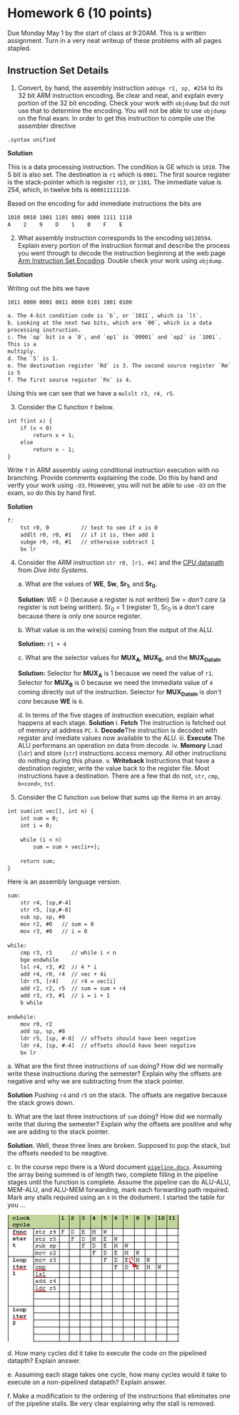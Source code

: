 # Homework 6 (10 points)

Due Monday May 1 by the start of class at 9:20AM. This is a written 
assignment. Turn in a very neat writeup of these problems with all pages stapled. 

## Instruction Set Details

1. Convert, by hand, the assembly instruction `addsge r1, sp, #254` to its
32 bit ARM instruction encoding.  Be clear and neat, and explain every 
portion of the 32 bit encoding.  Check your work with `objdump` but do not
use that to determine the encoding. You will not be able to use `objdump` 
on the final exam. In order to get this instruction to compile use 
the assembler directive
```
.syntax unified
```

**Solution**

This is a data processing instruction. The condition is GE which is `1010`. 
The S bit is also set.  The destination is `r1` which is `0001`. The first source register is the stack-pointer which is register `r13`, or `1101`. The immediate value is 254, which, in twelve bits is `000011111110`.

Based on the encoding for add immediate instructions the bits are 
 
```
1010 0010 1001 1101 0001 0000 1111 1110
A    2    9    D    1    0    F    E
```

2. What assembly instruction corresponds to the encoding `b0130594`.
Explain every portion of the instruction format and describe the process
you went through to decode the instruction beginning at the web page [Arm Instruction Set Encoding](https://developer.arm.com/documentation/ddi0406/c/Application-Level-Architecture/ARM-Instruction-Set-Encoding/ARM-instruction-set-encoding). Double check your work using `objdump`.

**Solution**

Writing out the bits we have 

```
1011 0000 0001 0011 0000 0101 1001 0100
```

    a. The 4-bit condition code is `b`, or `1011`, which is `lt`. 
	b. Looking at the next two bits, which are `00`, which is a data processing instruction.
	c. The `op` bit is a `0`, and `op1` is `00001` and `op2` is `1001`. This is a 
	multiply.
	d. The `S` is 1. 
	e. The destination register `Rd` is 3. The second source register `Rm` is 5
    f. The first source register `Rn` is 4.	
	
Using this we can see that we have a `mulslt r3, r4, r5`.   

3. Consider the C function `f` below.
```
int f(int x) {
    if (x < 0)
        return x + 1;
    else
        return x - 1;
}

```
Write `f` in ARM assembly using conditional instruction execution
with no branching. Provide comments explaining the code. Do this by hand and verify your work using `-O3`. However, you will not be able to use `-O3` on the exam, so do this by hand first. 

**Solution**

```
f:
	tst r0, 0          // test to see if x is 0
	addlt r0, r0, #1   // if it is, then add 1
	subge r0, r0, #1   // otherwise subtract 1
	bx lr
```

4. Consider the ARM instruction `str r0, [r1, #4]` and the [CPU datapath](https://diveintosystems.org/book/C5-Arch/_images/cpu.png) from *Dive Into Systems*.
 
    a. What are the values of **WE**, **Sw**, **Sr<sub>1</sub>**, and **Sr<sub>0</sub>**.
	
	**Solution**: WE = 0 (because a register is not written) 
	Sw = *don't care* (a register is not being written). 
	Sr<sub>0</sub> = 1 (register 1), Sr<sub>0</sub> is a don't care because
	there is only one source register.

    b. What value is on the wire(s) coming from the output of the ALU.
	
	**Solution:** `r1 + 4`

    c. What are the selector values for **MUX<sub>A</sub>**, **MUX<sub>B</sub>**, and the **MUX<sub>DataIn</sub>** 	
	
	**Solution:**  Selector for **MUX<sub>A</sub>** is 1 because we need the 
    value of `r1`.	Selector for **MUX<sub>B</sub>** is 0 because we need the 
    immediate value of `4` coming directly out of the instruction. Selector
	for **MUX<sub>DataIn</sub>** is *don't care* because **WE** is `0`.
	
    d. In terms of the five stages of instruction execution, explain what happens at each stage. 
	**Solution**
	    i.    **Fetch** The instruction is fetched out of memory at address `PC`.
		ii.   **Decode**The instruction is decoded with register and imediate values now available to the ALU. 
		iii.  **Execute** The ALU performans an operation on data from decode.
		iv.   **Memory** Load (`ldr`) and store (`str`) instructions access memory.
		All other instructions do nothing during this phase.
		v.    **Writeback** Instructions that have a destination register, write the value back to the register file. Most instructions have a destination. There are a few that do not, `str`, `cmp`, `b<cond>`, `tst`. 
 
5. Consider the C function `sum` below that sums up the items in an array.

```
int sum(int vec[], int n) {
    int sum = 0;
    int i = 0;

    while (i < n)
        sum = sum + vec[i++];

    return sum;
}
```

Here is an assembly language version.
```
sum:
	str r4, [sp,#-4]
	str r5, [sp,#-8]
	sub sp, sp, #8
	mov r2, #0   // sum = 0
	mov r3, #0   // i = 0

while:
	cmp r3, r1      // while i < n
	bge endwhile
	lsl r4, r3, #2  // 4 * i
	add r4, r0, r4  // vec + 4i
	ldr r5, [r4]    // r4 = vec[i]
	add r2, r2, r5  // sum = sum + r4
	add r3, r3, #1  // i = i + 1
	b while

endwhile:
	mov r0, r2
	add sp, sp, #8
	ldr r5, [sp, #-8]  // offsets should have been negative
	ldr r4, [sp, #-4]  // offsets should have been negative
	bx lr
``` 

a. What are the first three instructions of `sum` doing? How did we normally write these instructions during the semester? Explain why the offsets are negative and why we are subtracting from the stack pointer.

**Solution** Pushing `r4` and `r5` on the stack.  The offsets are negative because the stack grows down.

b. What are the last three instructions of `sum` doing? How did we normally write that during the semester? Explain why the offsets are positive and why we are adding to the stack pointer.

**Solution**. Well, these three lines are broken. Supposed to pop the stack, but the 
offsets needed to be neagtive. 

c. In the course repo there is a Word document [`pipeline.docx`](pipeline.docx).  Assuming the array being summed is of length two, complete filling in the pipeline stages until the function is complete.  Assume the pipeline can do ALU-ALU, MEM-ALU, and ALU-MEM forwarding, mark each forwarding path required. Mark any stalls required using an `X` in the dodument.  I started the table for you ... 

![PipelineDiagram](pipeline.png)

d. How many cycles did it take to execute the code on the pipelined datapth?  Explain answer.

e. Assuming each stage takes one cycle, how many cycles would it take to execute on a non-pipelined datapath? Explain answer.

f. Make a modification to the ordering of the instructions that eliminates one of the pipeline stalls. Be very clear explaining why the stall is removed.  

